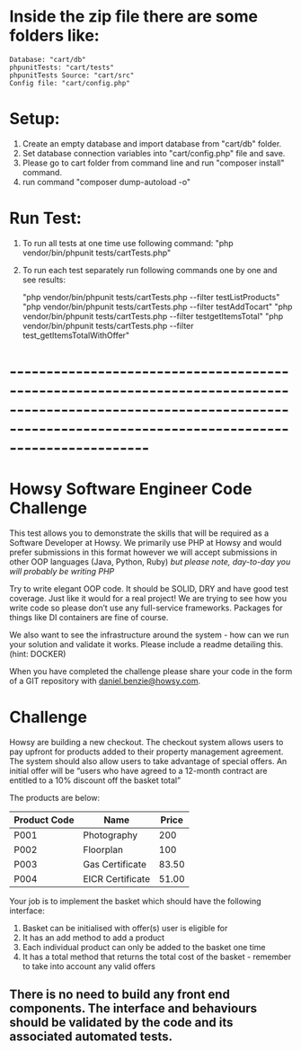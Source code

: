 
# Inside the zip file there are some folders like: 
	Database: "cart/db"
	phpunitTests: "cart/tests"
	phpunitTests Source: "cart/src"
	Config file: "cart/config.php"

# Setup:

 1. Create an empty database and import database from "cart/db" folder.
 2. Set database connection variables into "cart/config.php" file and save.
 3. Please go to cart folder from command line and run "composer install" command.
 4. run command "composer dump-autoload -o"

# Run Test:

 1. To run all tests at one time use following command:
	"php vendor/bin/phpunit tests/cartTests.php"

 2. To run each test separately run following commands one by one and see results:
	
	"php vendor/bin/phpunit tests/cartTests.php --filter testListProducts"
	"php vendor/bin/phpunit tests/cartTests.php --filter testAddTocart"
	"php vendor/bin/phpunit tests/cartTests.php --filter testgetItemsTotal"
	"php vendor/bin/phpunit tests/cartTests.php --filter test_getItemsTotalWithOffer"

# ---------------------------------------------------------------------------------------------------------------------------------------------------------------------------

# Howsy Software Engineer Code Challenge

This test allows you to demonstrate the skills that will be required as a Software Developer at Howsy. We primarily use PHP at Howsy and would prefer submissions in this format however we will accept submissions in other OOP languages (Java, Python, Ruby) *but please note, day-to-day you will probably be writing PHP*

Try to write elegant OOP code. It should be SOLID, DRY and have good test coverage. Just like it would for a real project! We are trying to see how you write code so please don’t use any full-service frameworks. Packages for things like DI containers are fine of course.

We also want to see the infrastructure around the system - how can we run your solution and validate it works. Please include a readme detailing this. (hint: DOCKER)

When you have completed the challenge please share your code in the form of a GIT repository with daniel.benzie@howsy.com.

# Challenge 

Howsy are building a new checkout. The checkout system allows users to pay upfront for products added to their property management agreement. The system should also allow users to take advantage of special offers. An initial offer will be “users who have agreed to a 12-month contract are entitled to a 10% discount off the basket total”

The products are below:

| Product Code | Name             | Price |
|--------------|------------------|-------|
| P001         | Photography      | 200   |
| P002         | Floorplan        | 100   |
| P003         | Gas Certificate  | 83.50 |
| P004         | EICR Certificate | 51.00 |

Your job is to implement the basket which should have the following interface:

1. Basket can be initialised with offer(s) user is eligible for
2. It has an add method to add a product
3. Each individual product can only be added to the basket one time
4. It has a total method that returns the total cost of the basket - remember to take into account any valid offers

## There is no need to build any front end components. The interface and behaviours should be validated by the code and its associated automated tests.
